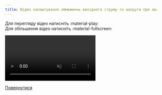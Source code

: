 ```yaml
---
title: Відео налаштування обмеженнь вихідного струму та напруги при аварії
--- 
```


Для перегляду відео натисніть :material-play:   
Для збільшення відео натисніть :material-fullscreen:   

<video controls disablepictureinpicture muted>
  <source src="../../assets/video/limits.mp4" type="video/mp4" />Тег video не підтримується вашим браузером.<a href="../../assets/video/limits.mp4">Скачати відео.</a>
</video>

[Повернутися](../web-interface/#limits)